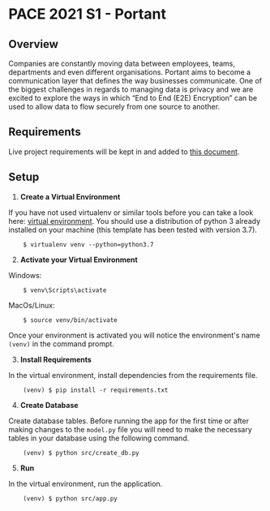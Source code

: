 # PACE 2021 S1 - Portant

## Overview

Companies are constantly moving data between employees, teams, departments and even different organisations. Portant aims to become a communication layer that defines the way businesses communicate. One of the biggest challenges in regards to managing data is privacy and we are excited to explore the ways in which “End to End (E2E) Encryption” can be used to allow data to flow securely from one source to another.

## Requirements

Live project requirements will be kept in and added to [this document](https://docs.google.com/document/d/1kGDZQyUg5dHPoDwXbGEYHb0bNSOqUfES0BdOVNG0Vp0).

## Setup

1. **Create a Virtual Environment**

If you have not used virtualenv or similar tools before you can take a look here: [virtual environment](https://virtualenv.pypa.io/en/latest/). You should use a distribution of python 3 already installed on your machine (this template has been tested with version 3.7).

        $ virtualenv venv --python=python3.7

2. **Activate your Virtual Environment**

Windows:

        $ venv\Scripts\activate

MacOs/Linux:

        $ source venv/bin/activate

Once your environment is activated you will notice the environment's name `(venv)` in the command prompt.

3. **Install Requirements**

In the virtual environment, install dependencies from the requirements file.

        (venv) $ pip install -r requirements.txt

4. **Create Database**

Create database tables. Before running the app for the first time or after making changes to the `model.py` file you will need to make the necessary tables in your database using the following command.

        (venv) $ python src/create_db.py

5. **Run**

In the virtual environment, run the application.

        (venv) $ python src/app.py
